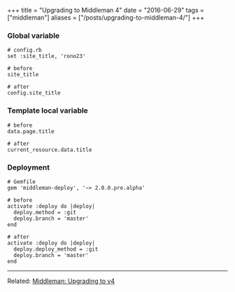 +++
title = "Upgrading to Middleman 4"
date = "2016-06-29"
tags = ["middleman"]
aliases = ["/posts/upgrading-to-middleman-4/"]
+++

### Global variable

```
# config.rb
set :site_title, 'rono23'

# before
site_title

# after
config.site_title
```

### Template local variable

```
# before
data.page.title

# after
current_resource.data.title
```

### Deployment

```
# Gemfile
gem 'middleman-deploy', '~> 2.0.0.pre.alpha'

# before
activate :deploy do |deploy|
  deploy.method = :git
  deploy.branch = 'master'
end

# after
activate :deploy do |deploy|
  deploy.deploy_method = :git
  deploy.branch = 'master'
end
```

---

Related: [Middleman: Upgrading to v4](https://middlemanapp.com/basics/upgrade-v4/)

